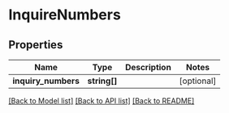 # InquireNumbers

## Properties
Name | Type | Description | Notes
------------ | ------------- | ------------- | -------------
**inquiry_numbers** | **string[]** |  | [optional] 

[[Back to Model list]](../../README.md#documentation-for-models) [[Back to API list]](../../README.md#documentation-for-api-endpoints) [[Back to README]](../../README.md)

